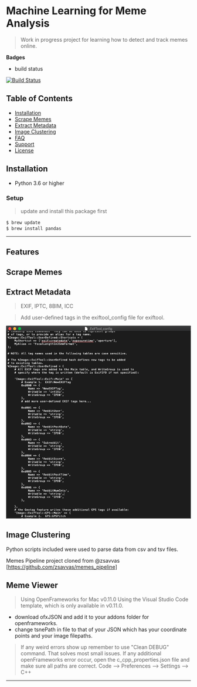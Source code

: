 # Machine Learning for Meme Analysis
> Work in progress project for learning how to detect and track memes online.

**Badges**
- build status

[![Build Status](http://img.shields.io/travis/badges/badgerbadgerbadger.svg?style=flat-square)](https://travis-ci.org/badges/badgerbadgerbadger)

## Table of Contents

- [Installation](#installation)
- [Scrape Memes](#scrape)
- [Extract Metadata](#extract)
- [Image Clustering](#image)
- [FAQ](#faq)
- [Support](#support)
- [License](#license)




## Installation

- Python 3.6 or higher

### Setup

> update and install this package first

```shell
$ brew update
$ brew install pandas
```
---
## Features
## Scrape Memes
## Extract Metadata
  > EXIF, IPTC, 8BIM, ICC
  
  > Add user-defined tags in the exiftool_config file for exiftool. 
  
  ![alt-text](https://github.com/elsa-k-donovan/Meme-Analysis/blob/master/exiftool_config.png)
## Image Clustering




Python scripts included were used to parse data from csv and tsv files. 

Memes Pipeline project cloned from @zsavvas
[https://github.com/zsavvas/memes_pipeline]

## Meme Viewer

> Using OpenFrameworks for Mac v0.11.0 Using the Visual Studio Code template, which is only available in v0.11.0.
- download ofxJSON and add it to your addons folder for openframeworks.
- change tsnePath in file to that of your JSON which has your coordinate points and your image filepaths.

> If any weird errors show up remember to use "Clean DEBUG" command. That solves most small issues. 
> If any additional openFrameworks error occur, open the c_cpp_properties.json file and make sure all paths are correct.
> Code --> Preferences --> Settings --> C++


---

